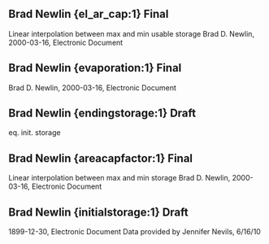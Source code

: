 ## Brad Newlin {el_ar_cap:1} Final
Linear interpolation between max and min usable storage
Brad D. Newlin, 2000-03-16, Electronic Document

## Brad Newlin {evaporation:1} Final
Brad D. Newlin, 2000-03-16, Electronic Document

## Brad Newlin {endingstorage:1} Draft
eq. init. storage

## Brad Newlin {areacapfactor:1} Final
Linear interpolation between max and min storage
Brad D. Newlin, 2000-03-16, Electronic Document

## Brad Newlin {initialstorage:1} Draft
1899-12-30, Electronic Document
Data provided by Jennifer Nevils, 6/16/10
